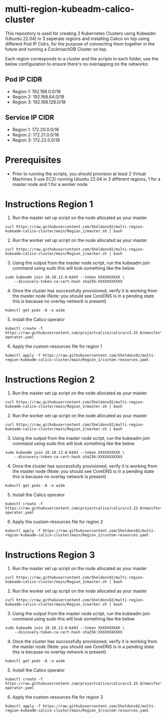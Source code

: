 # multi-region-kubeadm-calico-cluster

This repository is used for creating 3 Kubernetes Clusters using Kubeadm (Ubuntu 22.04) in 3 seperate regions and installing Calico on top using different Pod IP Cidrs, for the purpose of connecting them together in the future and running a CockroachDB Cluster on top.

Each region corresponds to a cluster and the scripts in each folder, use the below configuration to ensure there's no overlapping on the networks:

## Pod IP CIDR
- Region 1: 192.168.0.0/18
- Region 2: 192.168.64.0/18
- Region 3: 192.168.128.0/18
## Service IP CIDR
- Region 1: 172.20.0.0/16
- Region 2: 172.21.0.0/16
- Region 3: 172.22.0.0/16

# Prerequisites

* Prior to running the scripts, you should provision at least 2 Virtual Machines (I use EC2) running Ubuntu 22.04 in 3 different regions, 1 for a master node and 1 for a worker node.

# Instructions Region 1

1. Run the master set up script on the node allocated as your master

```
curl https://raw.githubusercontent.com/Sheldons92/multi-region-kubeadm-calico-cluster/main/Region_1/master.sh | bash
```

2. Run the worker set up script on the node allocated as your master

```
curl https://raw.githubusercontent.com/Sheldons92/multi-region-kubeadm-calico-cluster/main/Region_1/worker.sh | bash
```

3. Using the output from the master node script, run the kubeadm join command using sudo this will look something like the below

```
sudo kubeadm join 10.10.13.8:6443 --token XXXXXXXXXX \
	--discovery-token-ca-cert-hash sha256:XXXXXXXXXXX
```

4. Once the cluster has successfully provisioned, verify it is working from the master node (Note: you should see CoreDNS is in a pending state this is because no overlay network is present)

```
kubectl get pods -A -o wide
```

5. Install the Calico operator

```
kubectl create -f https://raw.githubusercontent.com/projectcalico/calico/v3.25.0/manifests/tigera-operator.yaml
```

6. Apply the custom-resources file for region 1

```
kubectl apply -f https://raw.githubusercontent.com/Sheldons92/multi-region-kubeadm-calico-cluster/main/Region_1/custom-resources.yaml
```

# Instructions Region 2

1. Run the master set up script on the node allocated as your master

```
curl https://raw.githubusercontent.com/Sheldons92/multi-region-kubeadm-calico-cluster/main/Region_2/master.sh | bash
```

2. Run the worker set up script on the node allocated as your master

```
curl https://raw.githubusercontent.com/Sheldons92/multi-region-kubeadm-calico-cluster/main/Region_2/worker.sh | bash
```

3. Using the output from the master node script, run the kubeadm join command using sudo this will look something like the below

```
sudo kubeadm join 10.10.13.8:6443 --token XXXXXXXXXX \
	--discovery-token-ca-cert-hash sha256:XXXXXXXXXXX
```

4. Once the cluster has successfully provisioned, verify it is working from the master node (Note: you should see CoreDNS is in a pending state this is because no overlay network is present)

```
kubectl get pods -A -o wide
```

5. Install the Calico operator

```
kubectl create -f https://raw.githubusercontent.com/projectcalico/calico/v3.25.0/manifests/tigera-operator.yaml
```

6. Apply the custom-resources file for region 2

```
kubectl apply -f https://raw.githubusercontent.com/Sheldons92/multi-region-kubeadm-calico-cluster/main/Region_2/custom-resources.yaml
```
# Instructions Region 3

1. Run the master set up script on the node allocated as your master

```
curl https://raw.githubusercontent.com/Sheldons92/multi-region-kubeadm-calico-cluster/main/Region_3/master.sh | bash
```

2. Run the worker set up script on the node allocated as your master

```
curl https://raw.githubusercontent.com/Sheldons92/multi-region-kubeadm-calico-cluster/main/Region_3/worker.sh | bash
```

3. Using the output from the master node script, run the kubeadm join command using sudo this will look something like the below

```
sudo kubeadm join 10.10.13.8:6443 --token XXXXXXXXXX \
	--discovery-token-ca-cert-hash sha256:XXXXXXXXXXX
```

4. Once the cluster has successfully provisioned, verify it is working from the master node (Note: you should see CoreDNS is in a pending state this is because no overlay network is present)

```
kubectl get pods -A -o wide
```

5. Install the Calico operator

```
kubectl create -f https://raw.githubusercontent.com/projectcalico/calico/v3.25.0/manifests/tigera-operator.yaml
```

6. Apply the custom-resources file for region 3

```
kubectl apply -f https://raw.githubusercontent.com/Sheldons92/multi-region-kubeadm-calico-cluster/main/Region_3/custom-resources.yaml
```
